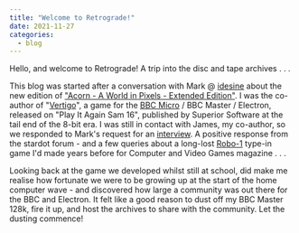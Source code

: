 ```yaml
---
title: "Welcome to Retrograde!"
date: 2021-11-27
categories:
  - blog
---
```


Hello, and welcome to Retrograde! A trip into the disc and tape archives . . .

This blog was started after a conversation with Mark @ [idesine](https://www.idesine.com) about the new edition of ["Acorn - A World in Pixels - Extended Edition"](https://www.idesine.com/products/acorn-a-world-in-pixels-book-bbc-micro-acorn-electron-2nd-edition). I was the co-author of "[Vertigo](http://bbcmicro.co.uk/game.php?id=1080)", a game for the [BBC Micro](http://bbcmicro.co.uk/game.php?id=1080) / BBC Master / Electron, released
on "Play It Again Sam 16", published by Superior Software at the tail end of the 8-bit era. I was still in contact with James, my co-author, so we responded to Mark's request for an [interview](https://www.idesine.com/blogs/news/the-making-of-superior-softwares-vertigo). A positive response from the stardot forum - and a few queries about a long-lost [Robo-1](https://archive.org/details/Computer_Video_Games_Issue_037_1984-11_EMAP_Publishing_GB) type-in game I'd made years before for Computer and Video Games magazine . . .

Looking back at the game we developed whilst still at school, did make me realise how fortunate we were to be growing up at the start of the home computer wave - and discovered how large a community was out there for the BBC and Electron. It felt like a good reason to dust off my BBC Master 128k, fire it up, and host the archives to share with the community. Let the dusting commence!